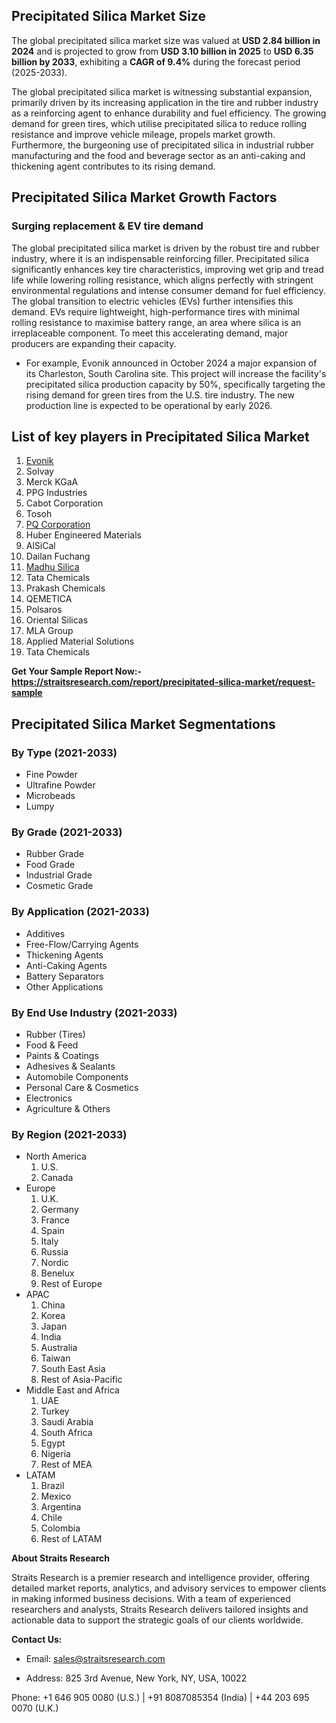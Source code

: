 <h2>Precipitated Silica Market Size</h2>
<p>The global precipitated silica market size was valued at&nbsp;<strong>USD 2.84 billion in 2024</strong>&nbsp;and is projected to grow from&nbsp;<strong>USD 3.10 billion in 2025</strong>&nbsp;to&nbsp;<strong>USD 6.35 billion by 2033</strong>, exhibiting a&nbsp;<strong>CAGR of 9.4%</strong>&nbsp;during the forecast period (2025-2033).</p>
<p>The global precipitated silica market is witnessing substantial expansion, primarily driven by its increasing application in the tire and rubber industry as a reinforcing agent to enhance durability and fuel efficiency. The growing demand for green tires, which utilise precipitated silica to reduce rolling resistance and improve vehicle mileage, propels market growth. Furthermore, the burgeoning use of precipitated silica in industrial rubber manufacturing and the food and beverage sector as an anti-caking and thickening agent contributes to its rising demand.</p>
<h2>Precipitated Silica Market&nbsp;Growth Factors</h2>
<h3>Surging replacement &amp; EV tire demand</h3>
<p>The global precipitated silica market is driven by the robust tire and rubber industry, where it is an indispensable reinforcing filler. Precipitated silica significantly enhances key tire characteristics, improving wet grip and tread life while lowering rolling resistance, which aligns perfectly with stringent environmental regulations and intense consumer demand for fuel efficiency. The global transition to electric vehicles (EVs) further intensifies this demand. EVs require lightweight, high-performance tires with minimal rolling resistance to maximise battery range, an area where silica is an irreplaceable component. To meet this accelerating demand, major producers are expanding their capacity.</p>
<ul>
<li>For example, Evonik announced in October 2024 a major expansion of its Charleston, South Carolina site. This project will increase the facility's precipitated silica production capacity by 50%, specifically targeting the rising demand for green tires from the U.S. tire industry. The new production line is expected to be operational by early 2026.</li>
</ul>
<h2 class="text-left mb-3">List of key players in Precipitated Silica Market</h2>
<ol>
<li><a href="https://www.evonik.com/en.html">Evonik</a></li>
<li>Solvay</li>
<li>Merck KGaA</li>
<li>PPG Industries</li>
<li>Cabot Corporation</li>
<li>Tosoh</li>
<li><a href="https://www.pqcorp.com/">PQ Corporation</a></li>
<li>Huber Engineered Materials</li>
<li>AlSiCal</li>
<li>Dailan Fuchang</li>
<li><a href="https://madhusilica.com/">Madhu Silica</a></li>
<li>Tata Chemicals</li>
<li>Prakash Chemicals</li>
<li>QEMETICA</li>
<li>Polsaros</li>
<li>Oriental Silicas</li>
<li>MLA Group</li>
<li>Applied Material Solutions</li>
<li>Tata Chemicals</li>
</ol>
<p><strong>Get Your Sample Report Now:-<a href="https://straitsresearch.com/report/precipitated-silica-market/request-sample">https://straitsresearch.com/report/precipitated-silica-market/request-sample</a></strong></p>
<div class="mt-4">
<h2>Precipitated Silica Market Segmentations</h2>
<h3 class="font-18">By Type (2021-2033)</h3>
<ul>
<li>Fine Powder</li>
<li>Ultrafine Powder</li>
<li>Microbeads</li>
<li>Lumpy</li>
</ul>
<h3 class="font-18">By Grade (2021-2033)</h3>
<ul>
<li>Rubber Grade</li>
<li>Food Grade</li>
<li>Industrial Grade</li>
<li>Cosmetic Grade</li>
</ul>
<h3 class="font-18">By Application (2021-2033)</h3>
<ul>
<li>Additives</li>
<li>Free-Flow/Carrying Agents</li>
<li>Thickening Agents</li>
<li>Anti-Caking Agents</li>
<li>Battery Separators</li>
<li>Other Applications</li>
</ul>
<h3 class="font-18">By End Use Industry (2021-2033)</h3>
<ul>
<li>Rubber (Tires)</li>
<li>Food &amp; Feed</li>
<li>Paints &amp; Coatings</li>
<li>Adhesives &amp; Sealants</li>
<li>Automobile Components</li>
<li>Personal Care &amp; Cosmetics</li>
<li>Electronics</li>
<li>Agriculture &amp; Others</li>
</ul>
<h3 class="font-18">By Region (2021-2033)</h3>
<ul>
<li>North America
<ol class="p-i-s">
<li class=" font-14">U.S.</li>
<li class=" font-14">Canada</li>
</ol>
</li>
<li>Europe
<ol class="p-i-s">
<li class=" font-14">U.K.</li>
<li class=" font-14">Germany</li>
<li class=" font-14">France</li>
<li class=" font-14">Spain</li>
<li class=" font-14">Italy</li>
<li class=" font-14">Russia</li>
<li class=" font-14">Nordic</li>
<li class=" font-14">Benelux</li>
<li class=" font-14">Rest of Europe</li>
</ol>
</li>
<li>APAC
<ol class="p-i-s">
<li class=" font-14">China</li>
<li class=" font-14">Korea</li>
<li class=" font-14">Japan</li>
<li class=" font-14">India</li>
<li class=" font-14">Australia</li>
<li class=" font-14">Taiwan</li>
<li class=" font-14">South East Asia</li>
<li class=" font-14">Rest of Asia-Pacific</li>
</ol>
</li>
<li>Middle East and Africa
<ol class="p-i-s">
<li class=" font-14">UAE</li>
<li class=" font-14">Turkey</li>
<li class=" font-14">Saudi Arabia</li>
<li class=" font-14">South Africa</li>
<li class=" font-14">Egypt</li>
<li class=" font-14">Nigeria</li>
<li class=" font-14">Rest of MEA</li>
</ol>
</li>
<li>LATAM
<ol class="p-i-s">
<li class=" font-14">Brazil</li>
<li class=" font-14">Mexico</li>
<li class=" font-14">Argentina</li>
<li class=" font-14">Chile</li>
<li class=" font-14">Colombia</li>
<li class=" font-14">Rest of LATAM</li>
</ol>
</li>
</ul>
<div class="CjVfdc"><strong><span class="C9DxTc ">About Straits Research</span></strong></div>
<p class="zfr3Q CDt4Ke " dir="ltr"><span class="C9DxTc ">Straits Research is a premier research and intelligence provider, offering detailed market reports, analytics, and advisory services to empower clients in making informed business decisions. With a team of experienced researchers and analysts, Straits Research delivers tailored insights and actionable data to support the strategic goals of our clients worldwide.</span></p>
<p class="zfr3Q CDt4Ke " dir="ltr"><strong><span class="C9DxTc ">Contact Us:</span></strong></p>
<ul class="n8H08c UVNKR ">
<li class="zfr3Q TYR86d eD0Rn " dir="ltr">
<p class="zfr3Q CDt4Ke " dir="ltr"><span class="C9DxTc ">Email:&nbsp;</span><a class="XqQF9c" href="https://alumni.myra.ac.in/read-blog/sales@straitsresearch.com" target="_blank"><span class="C9DxTc aw5Odc ">sales@straitsresearch.com</span></a></p>
</li>
<li class="zfr3Q TYR86d eD0Rn " dir="ltr">
<p class="zfr3Q CDt4Ke " dir="ltr"><span class="C9DxTc ">Address: 825 3rd Avenue, New York, NY, USA, 10022</span></p>
</li>
</ul>
<p class="zfr3Q CDt4Ke " dir="ltr"><span class="C9DxTc ">Phone: +1 646 905 0080 (U.S.) | +91 8087085354 (India) | +44 203 695 0070 (U.K.)</span></p>
</div>

